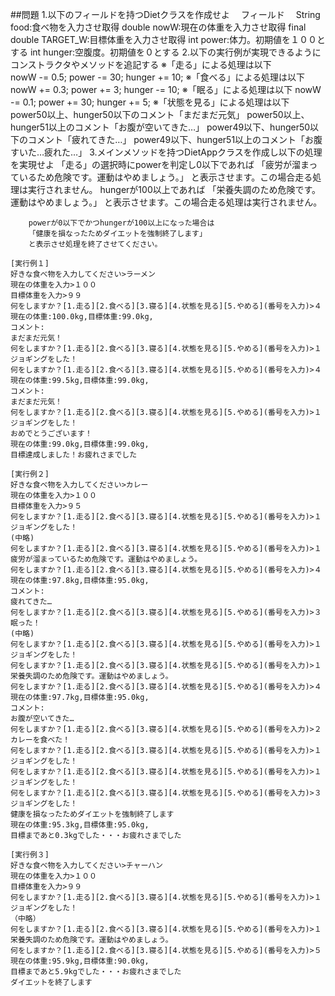 ##問題
1.以下のフィールドを持つDietクラスを作成せよ
　フィールド
　String food:食べ物を入力させ取得
	double nowW:現在の体重を入力させ取得
	final double TARGET_W:目標体重を入力させ取得
	int power:体力。初期値を１００とする
	int hunger:空腹度。初期値を０とする
2.以下の実行例が実現できるようにコンストラクタやメソッドを追記する
	※「走る」による処理は以下  
	nowW -= 0.5;
 	power -= 30;
 	hunger += 10;
	※「食べる」による処理は以下
	nowW += 0.3;
  power += 3;
  hunger -= 10;
	※「眠る」による処理は以下
	 nowW -= 0.1;
   power += 30;
   hunger += 5;
	※「状態を見る」による処理は以下
		power50以上、hunger50以下のコメント「まだまだ元気」
		power50以上、hunger51以上のコメント「お腹が空いてきた…」
		power49以下、hunger50以下のコメント「疲れてきた…」
		power49以下、hunger51以上のコメント「お腹すいた…疲れた…」
3.メインメソッドを持つDietAppクラスを作成し以下の処理を実現せよ
		「走る」の選択時にpowerを判定し0以下であれば
		「疲労が溜まっているため危険です。運動はやめましょう。」
		と表示させます。この場合走る処理は実行されません。
		hungerが100以上であれば
		「栄養失調のため危険です。運動はやめましょう。」
		と表示させます。この場合走る処理は実行されません。
		
		powerが0以下でかつhungerが100以上になった場合は
		「健康を損なったためダイエットを強制終了します」
		と表示させ処理を終了させてください。

```
[実行例１]  
好きな食べ物を入力してください>ラーメン
現在の体重を入力>１００
目標体重を入力>９９
何をしますか？[1.走る][2.食べる][3.寝る][4.状態を見る][5.やめる](番号を入力)>４
現在の体重:100.0kg,目標体重:99.0kg,
コメント:
まだまだ元気！
何をしますか？[1.走る][2.食べる][3.寝る][4.状態を見る][5.やめる](番号を入力)>１
ジョギングをした！
何をしますか？[1.走る][2.食べる][3.寝る][4.状態を見る][5.やめる](番号を入力)>４
現在の体重:99.5kg,目標体重:99.0kg,
コメント:
まだまだ元気！
何をしますか？[1.走る][2.食べる][3.寝る][4.状態を見る][5.やめる](番号を入力)>１
ジョギングをした！
おめでとうございます！
現在の体重:99.0kg,目標体重:99.0kg,
目標達成しました！お疲れさまでした

[実行例２]
好きな食べ物を入力してください>カレー
現在の体重を入力>１００
目標体重を入力>９５
何をしますか？[1.走る][2.食べる][3.寝る][4.状態を見る][5.やめる](番号を入力)>１
ジョギングをした！
(中略)
何をしますか？[1.走る][2.食べる][3.寝る][4.状態を見る][5.やめる](番号を入力)>１
疲労が溜まっているため危険です。運動はやめましょう。
何をしますか？[1.走る][2.食べる][3.寝る][4.状態を見る][5.やめる](番号を入力)>４
現在の体重:97.8kg,目標体重:95.0kg,
コメント:
疲れてきた…
何をしますか？[1.走る][2.食べる][3.寝る][4.状態を見る][5.やめる](番号を入力)>３
眠った！
(中略)
何をしますか？[1.走る][2.食べる][3.寝る][4.状態を見る][5.やめる](番号を入力)>１
ジョギングをした！
何をしますか？[1.走る][2.食べる][3.寝る][4.状態を見る][5.やめる](番号を入力)>１
栄養失調のため危険です。運動はやめましょう。
何をしますか？[1.走る][2.食べる][3.寝る][4.状態を見る][5.やめる](番号を入力)>４
現在の体重:97.7kg,目標体重:95.0kg,
コメント:
お腹が空いてきた…
何をしますか？[1.走る][2.食べる][3.寝る][4.状態を見る][5.やめる](番号を入力)>２
カレーを食べた！
何をしますか？[1.走る][2.食べる][3.寝る][4.状態を見る][5.やめる](番号を入力)>１
ジョギングをした！
何をしますか？[1.走る][2.食べる][3.寝る][4.状態を見る][5.やめる](番号を入力)>１
ジョギングをした！
何をしますか？[1.走る][2.食べる][3.寝る][4.状態を見る][5.やめる](番号を入力)>３
ジョギングをした！
健康を損なったためダイエットを強制終了します
現在の体重:95.3kg,目標体重:95.0kg,
目標まであと0.3kgでした・・・お疲れさまでした

[実行例３]
好きな食べ物を入力してください>チャーハン
現在の体重を入力>１００
目標体重を入力>９９
何をしますか？[1.走る][2.食べる][3.寝る][4.状態を見る][5.やめる](番号を入力)>１
ジョギングをした！
（中略）
何をしますか？[1.走る][2.食べる][3.寝る][4.状態を見る][5.やめる](番号を入力)>１
栄養失調のため危険です。運動はやめましょう。
何をしますか？[1.走る][2.食べる][3.寝る][4.状態を見る][5.やめる](番号を入力)>５
現在の体重:95.9kg,目標体重:90.0kg,
目標まであと5.9kgでした・・・お疲れさまでした
ダイエットを終了します
```
